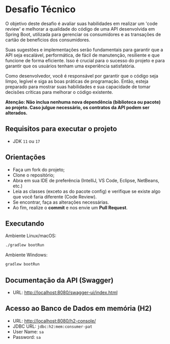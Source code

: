 # Desafio Técnico

O objetivo deste desafio é avaliar suas habilidades em realizar um 'code review' e melhorar a qualidade do código de 
uma API desenvolvida em Spring Boot, utilizada para gerenciar os consumidores e as transações de cartão de benefícios dos consumidores. 

Suas sugestões e implementações serão fundamentais para garantir que a API seja escalável, performática, de fácil de manutenção, 
resiliente e que funcione de forma eficiente. Isso é crucial para o sucesso do projeto e para garantir que os usuários tenham uma experiência satisfatória. 

Como desenvolvedor, você é responsável por garantir que o código seja limpo, legível e siga as boas práticas de programação. 
Então, esteja preparado para mostrar suas habilidades e sua capacidade de tomar decisões críticas para melhorar o código existente.

**Atenção: Não inclua nenhuma nova dependência (biblioteca ou pacote) ao projeto. Caso julgue necessário, os contratos da API podem ser alterados.**

## Requisitos para executar o projeto

* JDK `11` ou `17`

## Orientações 

* Faça um fork do projeto;
* Clone o repositório;
* Abra em sua IDE de preferência (IntelliJ, VS Code, Eclipse, NetBeans, etc.) 
* Leia as classes (exceto as do pacote config) e verifique se existe algo que você faria diferente (Code Review). 
* Se encontrar, faça as alterações necessárias. 
* Ao fim, realize o **commit** e nos envie um **Pull Request**.

## Executando
Ambiente Linux/macOS:
```bash
./gradlew bootRun
```
Ambiente Windows:
```cmd
gradlew bootRun
```
## Documentação da API (Swagger)

* URL: [http://localhost:8080/swagger-ui/index.html](http://localhost:8080/swagger-ui/index.html)

## Acesso ao Banco de Dados em memória (H2)

* URL: [http://localhost:8080/h2-console/](http://localhost:8080/h2-console/)
* JDBC URL: `jdbc:h2:mem:consumer-pat`
* User Name: `sa`
* Password: `sa`

